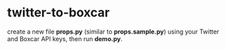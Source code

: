 twitter-to-boxcar
=================

create a new file **props.py** (similar to **props.sample.py**) using your Twitter and Boxcar API keys, then run **demo.py**.

